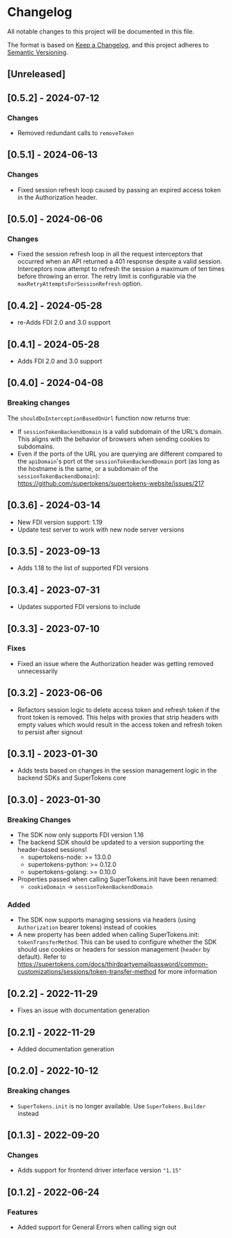 # Changelog
All notable changes to this project will be documented in this file.

The format is based on [Keep a Changelog](https://keepachangelog.com/en/1.0.0/),
and this project adheres to [Semantic Versioning](https://semver.org/spec/v2.0.0.html).

## [Unreleased]

## [0.5.2] - 2024-07-12

### Changes

- Removed redundant calls to `removeToken`

## [0.5.1] - 2024-06-13

### Changes

- Fixed session refresh loop caused by passing an expired access token in the Authorization header.

## [0.5.0] - 2024-06-06

### Changes

- Fixed the session refresh loop in all the request interceptors that occurred when an API returned a 401 response despite a valid session. Interceptors now attempt to refresh the session a maximum of ten times before throwing an error. The retry limit is configurable via the `maxRetryAttemptsForSessionRefresh` option.


## [0.4.2] - 2024-05-28

- re-Adds FDI 2.0 and 3.0 support

## [0.4.1] - 2024-05-28

- Adds FDI 2.0 and 3.0 support

## [0.4.0] - 2024-04-08

### Breaking changes

The `shouldDoInterceptionBasedOnUrl` function now returns true: 
- If `sessionTokenBackendDomain` is a valid subdomain of the URL's domain. This aligns with the behavior of browsers when sending cookies to subdomains.
- Even if the ports of the URL you are querying are different compared to the `apiDomain`'s port ot the `sessionTokenBackendDomain` port (as long as the hostname is the same, or a subdomain of the `sessionTokenBackendDomain`): https://github.com/supertokens/supertokens-website/issues/217


## [0.3.6] - 2024-03-14

- New FDI version support: 1.19
- Update test server to work with new node server versions

## [0.3.5] - 2023-09-13

- Adds 1.18 to the list of supported FDI versions

## [0.3.4] - 2023-07-31

- Updates supported FDI versions to include

## [0.3.3] - 2023-07-10

### Fixes

- Fixed an issue where the Authorization header was getting removed unnecessarily

## [0.3.2] - 2023-06-06

- Refactors session logic to delete access token and refresh token if the front token is removed. This helps with proxies that strip headers with empty values which would result in the access token and refresh token to persist after signout

## [0.3.1] - 2023-01-30

- Adds tests based on changes in the session management logic in the backend SDKs and SuperTokens core

## [0.3.0] - 2023-01-30

### Breaking Changes

- The SDK now only supports FDI version 1.16
- The backend SDK should be updated to a version supporting the header-based sessions!
    - supertokens-node: >= 13.0.0
    - supertokens-python: >= 0.12.0
    - supertokens-golang: >= 0.10.0
- Properties passed when calling SuperTokens.init have been renamed:
    - `cookieDomain` -> `sessionTokenBackendDomain`

### Added

- The SDK now supports managing sessions via headers (using `Authorization` bearer tokens) instead of cookies
- A new property has been added when calling SuperTokens.init: `tokenTransferMethod`. This can be used to configure whether the SDK should use cookies or headers for session management (`header` by default). Refer to https://supertokens.com/docs/thirdpartyemailpassword/common-customizations/sessions/token-transfer-method for more information


## [0.2.2] - 2022-11-29

- Fixes an issue with documentation generation

## [0.2.1] - 2022-11-29

- Added documentation generation

## [0.2.0] - 2022-10-12

### Breaking changes

- `SuperTokens.init` is no longer available. Use `SuperTokens.Builder` instead

## [0.1.3] - 2022-09-20

### Changes

- Adds support for frontend driver interface version `"1.15"`

## [0.1.2] - 2022-06-24

### Features

- Added support for General Errors when calling sign out